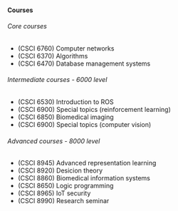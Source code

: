 #### Courses
###### Core courses
- (CSCI 6760) Computer networks                
- (CSCI 6370) Algorithms                        
- (CSCI 6470) Database management systems

###### Intermediate courses - 6000 level                  
- (CSCI 6530) Introduction to ROS               
- (CSCI 6900) Special topics (reinforcement learning)
- (CSCI 6850) Biomedical imaging
- (CSCI 6900) Special topics (computer vision) 
  
###### Advanced courses - 8000 level
- (CSCI 8945) Advanced representation learning  
- (CSCI 8920) Desicion theory    
- (CSCI 8860) Biomedical information systems    
- (CSCI 8650) Logic programming                 
- (CSCI 8965) IoT security                      
- (CSCI 8990) Research seminar
